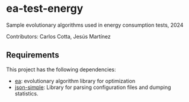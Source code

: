 # ea-test-energy

Sample evolutionary algorithms used in energy consumption tests, 2024

Contributors: Carlos Cotta, Jesús Martínez

## Requirements

This project has the following dependencies:

* [ea](https://github.com/Bio4Res/ea): evolutionary algorithm library for optimization
* [json-simple](https://cliftonlabs.github.io/json-simple/): Library for parsing configuration files and dumping statistics.
